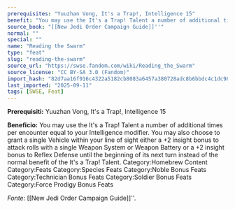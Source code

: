 ```yaml
---
prerequisites: "Yuuzhan Vong, It's a Trap!, Intelligence 15"
benefit: "You may use the It's a Trap! Talent a number of additional times per encounter equal to your Intelligence modifier.  You may also choose to grant a single Vehicle within your line of sight either a +2 insight bonus to attack rolls with a single Weapon System or Weapon Battery or a +2 insight bonus to Reflex Defense until the beginning of its next turn instead of the normal benefit of the It's a Trap! Talent. Category:Homebrew Content Category:Feats Category:Species Feats Category:Noble Bonus Feats Category:Technician Bonus Feats Category:Soldier Bonus Feats Category:Force Prodigy Bonus Feats"
source_book: "[[New Jedi Order Campaign Guide]]''"
normal: ""
special: ""
name: "Reading the Swarm"
type: "feat"
slug: "reading-the-swarm"
source_url: "https://swse.fandom.com/wiki/Reading_the_Swarm"
source_license: "CC BY-SA 3.0 (Fandom)"
import_hash: "82d7aa16f916c4322a5182cb8083a6457a380728adc8b6bbdc4c1dc98330d3ed"
last_imported: "2025-09-11"
tags: [SWSE, Feat]
---
```

**Prerequisiti:** Yuuzhan Vong, It's a Trap!, Intelligence 15

**Beneficio:** You may use the It's a Trap! Talent a number of additional times per encounter equal to your Intelligence modifier.  You may also choose to grant a single Vehicle within your line of sight either a +2 insight bonus to attack rolls with a single Weapon System or Weapon Battery or a +2 insight bonus to Reflex Defense until the beginning of its next turn instead of the normal benefit of the It's a Trap! Talent. Category:Homebrew Content Category:Feats Category:Species Feats Category:Noble Bonus Feats Category:Technician Bonus Feats Category:Soldier Bonus Feats Category:Force Prodigy Bonus Feats

*Fonte:* [[New Jedi Order Campaign Guide]]''.